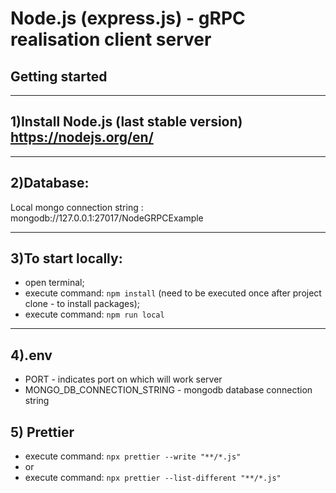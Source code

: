 # Node.js (express.js) - gRPC realisation client server

## Getting started

---

## 1)Install Node.js (last stable version) https://nodejs.org/en/

---

## 2)Database:

Local mongo connection string : mongodb://127.0.0.1:27017/NodeGRPCExample

---

## 3)To start locally:

- open terminal;
- execute command: `npm install` (need to be executed once after project clone - to install packages);
- execute command: `npm run local`

---

## 4).env

- PORT - indicates port on which will work server
- MONGO_DB_CONNECTION_STRING - mongodb database connection string

## 5) Prettier
- execute command: ```npx prettier --write "**/*.js"```
- or
- execute command: ```npx prettier --list-different "**/*.js"```
